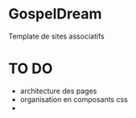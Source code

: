 # GospelDream

Template de sites associatifs 

# TO DO

- architecture des pages 
- organisation en composants css
- 

